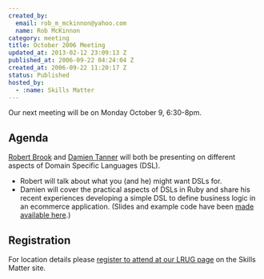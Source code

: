 ```yaml
--- 
created_by: 
  email: rob_m_mckinnon@yahoo.com
  name: Rob McKinnon
category: meeting
title: October 2006 Meeting
updated_at: 2013-02-12 23:09:13 Z
published_at: 2006-09-22 04:24:04 Z
created_at: 2006-09-22 11:20:17 Z
status: Published
hosted_by:
  - :name: Skills Matter
---
```


Our next meeting will be on Monday October 9, 6:30-8pm. 

## Agenda
[Robert Brook](http://www.robertbrook.com/) and [Damien Tanner](http://iamrice.org) will both be presenting on different aspects of Domain Specific Languages (DSL).

* Robert will talk about what you (and he) might want DSLs for.
* Damien will cover the practical aspects of DSLs in Ruby and share his recent experiences developing a simple DSL to define business logic in an ecommerce application. (Slides and example code have been [made available here](http://svn.lrug.org/lrug_sandbox/presentations/ruby_dsl_presentation_tiest_2006/).)

Registration
------------

For location details please [register to attend at our LRUG page](http://skillsmatter.com/london-ruby-ug) on the Skills Matter site.

